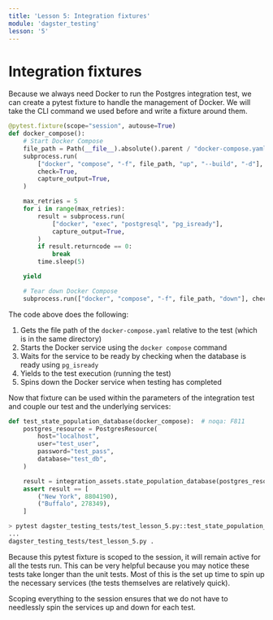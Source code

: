 ```yaml
---
title: 'Lesson 5: Integration fixtures'
module: 'dagster_testing'
lesson: '5'
---
```


# Integration fixtures

Because we always need Docker to run the Postgres integration test, we can create a pytest fixture to handle the management of Docker. We will take the CLI command we used before and write a fixture around them.

```python
@pytest.fixture(scope="session", autouse=True)
def docker_compose():
    # Start Docker Compose
    file_path = Path(__file__).absolute().parent / "docker-compose.yaml"
    subprocess.run(
        ["docker", "compose", "-f", file_path, "up", "--build", "-d"],
        check=True,
        capture_output=True,
    )

    max_retries = 5
    for i in range(max_retries):
        result = subprocess.run(
            ["docker", "exec", "postgresql", "pg_isready"],
            capture_output=True,
        )
        if result.returncode == 0:
            break
        time.sleep(5)

    yield

    # Tear down Docker Compose
    subprocess.run(["docker", "compose", "-f", file_path, "down"], check=True)
```

The code above does the following:

1. Gets the file path of the `docker-compose.yaml` relative to the test (which is in the same directory)
2. Starts the Docker service using the `docker compose` command
3. Waits for the service to be ready by checking when the database is ready using `pg_isready`
4. Yields to the test execution (running the test)
5. Spins down the Docker service when testing has completed

Now that fixture can be used within the parameters of the integration test and couple our test and the underlying services:

```python
def test_state_population_database(docker_compose):  # noqa: F811
    postgres_resource = PostgresResource(
        host="localhost",
        user="test_user",
        password="test_pass",
        database="test_db",
    )

    result = integration_assets.state_population_database(postgres_resource)
    assert result == [
        ("New York", 8804190),
        ("Buffalo", 278349),
    ]
```

```bash
> pytest dagster_testing_tests/test_lesson_5.py::test_state_population_database
...
dagster_testing_tests/test_lesson_5.py .                                                          [100%]
```

Because this pytest fixture is scoped to the session, it will remain active for all the tests run. This can be very helpful because you may notice these tests take longer than the unit tests. Most of this is the set up time to spin up the necessary services (the tests themselves are relatively quick).

Scoping everything to the session ensures that we do not have to needlessly spin the services up and down for each test.